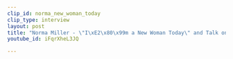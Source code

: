 ```yaml
---
clip_id: norma_new_woman_today
clip_type: interview
layout: post
title: "Norma Miller - \"I\xE2\x80\x99m a New Woman Today\" and Talk on Swing Dance"
youtube_id: iFqrXheL3JQ

---
```


